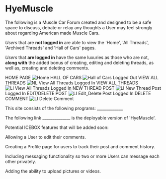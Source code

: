 # HyeMuscle

The following is a Muscle Car Forum created and designed to be a safe space to discuss, debate or relay any thoughts a User may feel strongly about regarding American made Muscle Cars.  

*Users* that are **not logged in** are able to view the 'Home', 'All Threads', 'Archived Threads' and 'Hall of Cars' pages.

*Users* that **are logged in** have the same luxuries as those who are not, **along with** the added bonus of creating, editing and deleting threads, as well as, creating and deleting comments.

HOME PAGE
![Home](https://user-images.githubusercontent.com/119828225/214769817-3af06dc5-2fb6-4044-9adb-10e3d5099490.png)
HALL OF CARS
![Hall of Cars](https://user-images.githubusercontent.com/119828225/214769829-b8ca5d87-a4b7-466c-8e4a-f74231beec7c.png)
Logged Out VIEW ALL THREADS
![NL View All Threads](https://user-images.githubusercontent.com/119828225/214769848-b541c1a7-8827-4ee2-9497-9efb1d55a467.png)
Logged In VIEW ALL THREADS
![LI View All Threads](https://user-images.githubusercontent.com/119828225/214769864-4b1d5462-31a1-4271-b7a4-865ad8b75286.png)
Logged In NEW THREAD POST
![LI New Thread Post](https://user-images.githubusercontent.com/119828225/214769882-e24caf47-6edc-4b5b-bfda-8b552742f967.png)
Logged In EDIT/DELETE POST
![LI Edit_Delete Post](https://user-images.githubusercontent.com/119828225/214769890-aca11c68-05b5-4dde-8cd0-139b5635a5b6.png)
Logged In DELETE COMMENT
![LI Delete Comment](https://user-images.githubusercontent.com/119828225/214769902-805b9fe7-f8af-4c8b-889e-853e13a8a9ca.png)

This site consists of the following programs: _____________

The following link ______________ is the deployable version of 'HyeMuscle'.

Potential ICEBOX features that will be added soon:

Allowing a User to edit their comments.

Creating a Profile page for users to track their post and comment history.

Including messaging functionality so two or more Users can message each other privately. 

Adding the ability to upload pictures or videos.
